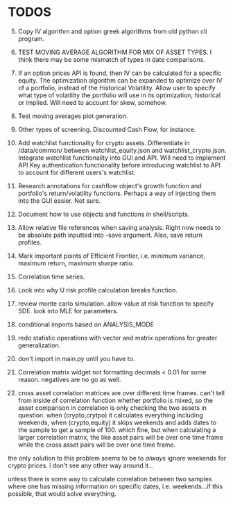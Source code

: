 # TODOS

5. Copy IV algorithm and option greek algorithms from old python cli program. 

6. TEST MOVING AVERAGE ALGORITHM FOR MIX OF ASSET TYPES. I think there may be some mismatch of types in date comparisons.

16. If an option prices API is found, then IV can be calculated for a specific equity. The optimization algorithm can be expanded to optimize over IV of a portfolio, instead of the Historical Volatility. Allow user to specify what type of volatility the portfolio will use in its optimization, historical or implied. Will need to account for skew, somehow. 

17. Test moving averages plot generation.

20. Other types of screening. Discounted Cash Flow, for instance. 

21. Add watchlist functionality for crypto assets. Differentiate in /data/common/ between watchlist_equity.json and watchlist_crypto.json. Integrate watchlist functionality into GUI and API. Will need to implement API Key authentication functionality before introducing watchlist to API to account for different users's watchlist.

23. Research annotations for cashflow object's growth function and portfolio's return/volatility functions. Perhaps a way of injecting them into the GUI easier. Not sure.

26. Document how to use objects and functions in shell/scripts.

31. Allow relative file references when saving analysis. Right now needs to be absolute path inputted into -save argument. Also, save return profiles. 

34. Mark important points of Efficient Frontier, i.e. minimum variance, maximum return, maximum sharpe ratio.

35. Correlation time series.

37. Look into why U risk profile calculation breaks function.

42. review monte carlo simulation. allow value at risk function to specify SDE. look into MLE for parameters.

44. conditional imports based on ANALYSIS_MODE

46. redo statistic operations with vector and matrix operations for greater generalization.

47. don't import in main.py until you have to.

48. Correlation matrix widget not formatting decimals < 0.01 for some reason. negatives are no go as well.

49. cross asset correlation matrices are over different time frames. can't tell from inside of correlation function whether portfolio is mixed, so the asset comparison in correlation is only checking the two assets in question. when (crypto,crytpo) it calculates everything including weekends, when (crypto,equity) it skips weekends and adds dates to the sample to get a sample of 100. which fine, but when calculating a larger correlation matrix, the like asset pairs will be over one time frame while the cross asset pairs will be over one time frame.

the only solution to this problem seems to be to *always* ignore weekends for crypto prices. i don't see any other way around it...

unless there is some way to calculate correlation between two samples where one has missing information on specific dates, i.e. weekends...if this possible, that would solve everything. 